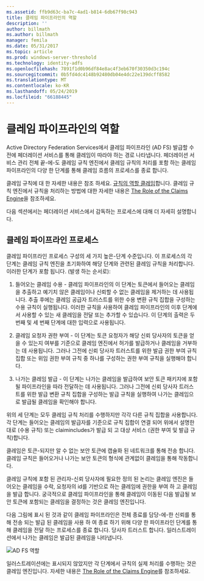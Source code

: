 ```yaml
---
ms.assetid: ffb9d63c-ba7c-4ad1-b814-6db67f98c943
title: 클레임 파이프라인의 역할
description: ''
author: billmath
ms.author: billmath
manager: femila
ms.date: 05/31/2017
ms.topic: article
ms.prod: windows-server-threshold
ms.technology: identity-adfs
ms.openlocfilehash: 7891f1d0b96df84e8ac4f3eb670f30350d3c194c
ms.sourcegitcommit: 0b5fd4dc4148b92480db04e4dc22e139dcff8582
ms.translationtype: MT
ms.contentlocale: ko-KR
ms.lasthandoff: 05/24/2019
ms.locfileid: "66188445"
---
```

# <a name="the-role-of-the-claims-pipeline"></a>클레임 파이프라인의 역할
Active Directory Federation Services에서 클레임 파이프라인 \(AD FS\) 발급할 수 전에 페더레이션 서비스를 통해 클레임이 따라야 하는 경로 나타냅니다. 페더레이션 서비스 관리 전체 끝\-에\-도 클레임 규칙 엔진에서 클레임 규칙의 처리를 포함 하는 클레임 파이프라인의 다양 한 단계를 통해 클레임 흐름의 프로세스를 종료 합니다.  
  
클레임 규칙에 대 한 자세한 내용은 참조 하세요. [규칙의 역할 클레임](The-Role-of-Claim-Rules.md)합니다. 클레임 규칙 엔진에서 규칙을 처리하는 방법에 대한 자세한 내용은 [The Role of the Claims Engine](The-Role-of-the-Claims-Engine.md)을 참조하세요.  
  
다음 섹션에서는 페더레이션 서비스에서 감독하는 프로세스에 대해 더 자세히 설명합니다.  
  
## <a name="claims-pipeline-process"></a>클레임 파이프라인 프로세스  
클레임 파이프라인 프로세스 구성의 세 가지 높은\-단계 수준입니다. 이 프로세스의 각 단계는 클레임 규칙 엔진을 초기화하여 해당 단계와 관련된 클레임 규칙을 처리합니다. 이러한 단계가 포함 됩니다. \(발생 하는 순서로\):  
  
1.  들어오는 클레임 수용 - 클레임 파이프라인의 이 단계는 토큰에서 들어오는 클레임을 추출하고 예기치 않은 클레임이나 신뢰할 수 없는 클레임을 제거하는 데 사용됩니다. 추출 후에는 클레임 공급자 트러스트를 위한 수용 변환 규칙 집합을 구성하는 수용 규칙이 실행됩니다. 이러한 규칙을 사용하여 클레임 파이프라인의 이후 단계에서 사용할 수 있는 새 클레임을 전달 또는 추가할 수 있습니다. 이 단계의 출력은 두 번째 및 세 번째 단계에 대한 입력으로 사용됩니다.  
  
2.  클레임 요청자 권한 부여 - 이 단계는 토큰 요청자가 해당 신뢰 당사자의 토큰을 얻을 수 있는지 여부를 기준으로 클레임 엔진에서 허가를 발급하거나 클레임을 거부하는 데 사용됩니다. 그러나 그전에 신뢰 당사자 트러스트를 위한 발급 권한 부여 규칙 집합 또는 위임 권한 부여 규칙 중 하나를 구성하는 권한 부여 규칙을 실행해야 합니다.  
  
3.  나가는 클레임 발급 - 이 단계는 나가는 클레임을 발급하여 보안 토큰 패키지에 포함될 파이프라인을 따라 전달하는 데 사용됩니다. 그러나 그전에 신뢰 당사자 트러스트를 위한 발급 변환 규칙 집합을 구성하는 발급 규칙을 실행하여 나가는 클레임으로 발급될 클레임을 확인해야 합니다.  
  
위의 세 단계는 모두 클레임 규칙 처리를 수행하지만 각각 다른 규칙 집합을 사용합니다. 각 단계는 들어오는 클레임의 발급자를 기준으로 규칙 집합이 연결 되어 위에서 설명한 대로 \(수용 규칙\) 또는 claimincludes가 발급 되 고 대상 서비스 \(권한 부여 및 발급 규칙\)합니다.  
  
클레임은 토큰\-되지만 알 수 없는 보안 토큰에 캡슐화 된 네트워크를 통해 전송 합니다. 클레임 규칙은 들어오거나 나가는 보안 토큰의 형식에 관계없이 클레임을 통해 작동합니다.  
  
클레임 규칙에 포함 된 관리자\-신뢰 당사자에 필요한 정의 된 논리는 클레임 엔진은 들어오는 클레임을 수락, 요청자의 id를 기반으로 하는 클레임에 권한을 부여 하 고 클레임을 발급 합니다. 궁극적으로 클레임 파이프라인을 통해 클레임이 이동된 다음 발급될 보안 토큰에 포함되는 클레임을 결정하는 것은 클레임 엔진입니다.  
  
다음 그림에 표시 된 것과 같이 클레임 파이프라인은 전체 종료를 담당\-에\-한 신뢰를 통해 전송 되는 발급 된 클레임을 사용 하 여 종료 하기 위해 다양 한 파이프라인 단계를 통해 클레임을 전달 하는 프로세스를 종료 합니다. 당사자 트러스트 합니다. 일러스트레이션에서 나가는 클레임은 발급된 클레임을 나타냅니다.  
  
![AD FS 역할](media/adfs2_pipeline.gif)  
  
일러스트레이션에는 표시되지 않았지만 각 단계에서 규칙의 실제 처리를 수행하는 것은 클레임 엔진입니다. 자세한 내용은 [The Role of the Claims Engine](The-Role-of-the-Claims-Engine.md)를 참조하세요.  
  

